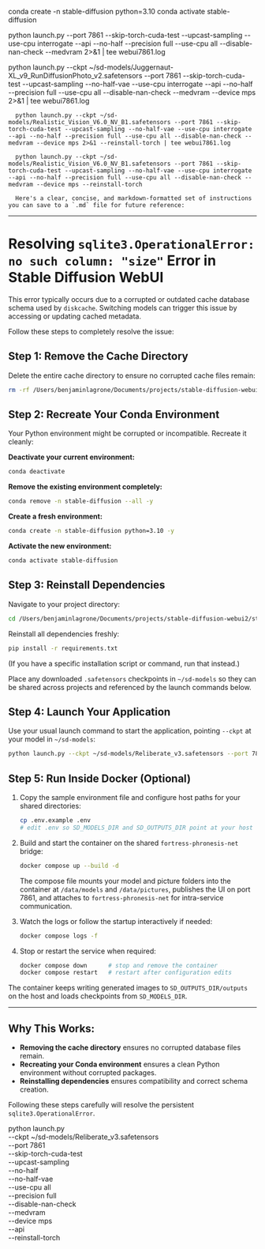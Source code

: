    conda create -n stable-diffusion python=3.10
   conda activate stable-diffusion

python launch.py --port 7861 --skip-torch-cuda-test --upcast-sampling --use-cpu interrogate --api --no-half --precision full --use-cpu all --disable-nan-check --medvram 2>&1 | tee webui7861.log


   python launch.py --ckpt ~/sd-models/Juggernaut-XL_v9_RunDiffusionPhoto_v2.safetensors --port 7861 --skip-torch-cuda-test --upcast-sampling --no-half-vae --use-cpu interrogate --api --no-half --precision full --use-cpu all --disable-nan-check --medvram --device mps 2>&1 | tee webui7861.log

   

      python launch.py --ckpt ~/sd-models/Realistic_Vision_V6.0_NV_B1.safetensors --port 7861 --skip-torch-cuda-test --upcast-sampling --no-half-vae --use-cpu interrogate --api --no-half --precision full --use-cpu all --disable-nan-check --medvram --device mps 2>&1 --reinstall-torch | tee webui7861.log

      python launch.py --ckpt ~/sd-models/Realistic_Vision_V6.0_NV_B1.safetensors --port 7861 --skip-torch-cuda-test --upcast-sampling --no-half-vae --use-cpu interrogate --api --no-half --precision full --use-cpu all --disable-nan-check --medvram --device mps --reinstall-torch

      Here's a clear, concise, and markdown-formatted set of instructions you can save to a `.md` file for future reference:

---

# Resolving `sqlite3.OperationalError: no such column: "size"` Error in Stable Diffusion WebUI

This error typically occurs due to a corrupted or outdated cache database schema used by `diskcache`. Switching models can trigger this issue by accessing or updating cached metadata.

Follow these steps to completely resolve the issue:

## Step 1: Remove the Cache Directory

Delete the entire cache directory to ensure no corrupted cache files remain:

```bash
rm -rf /Users/benjaminlagrone/Documents/projects/stable-diffusion-webui2/stable-diffusion-webui/cache
```

## Step 2: Recreate Your Conda Environment

Your Python environment might be corrupted or incompatible. Recreate it cleanly:

**Deactivate your current environment:**

```bash
conda deactivate
```

**Remove the existing environment completely:**

```bash
conda remove -n stable-diffusion --all -y
```

**Create a fresh environment:**

```bash
conda create -n stable-diffusion python=3.10 -y
```

**Activate the new environment:**

```bash
conda activate stable-diffusion
```

## Step 3: Reinstall Dependencies

Navigate to your project directory:

```bash
cd /Users/benjaminlagrone/Documents/projects/stable-diffusion-webui2/stable-diffusion-webui
```

Reinstall all dependencies freshly:

```bash
pip install -r requirements.txt
```

(If you have a specific installation script or command, run that instead.)

Place any downloaded `.safetensors` checkpoints in `~/sd-models` so they can be shared across projects and referenced by the launch commands below.

## Step 4: Launch Your Application

Use your usual launch command to start the application, pointing `--ckpt` at your model in `~/sd-models`:

```bash
python launch.py --ckpt ~/sd-models/Reliberate_v3.safetensors --port 7861 --skip-torch-cuda-test --upcast-sampling --no-half-vae --use-cpu interrogate --api --no-half --precision full --use-cpu all --disable-nan-check --medvram --device mps --reinstall-torch
```

## Step 5: Run Inside Docker (Optional)

1. Copy the sample environment file and configure host paths for your shared directories:

   ```bash
   cp .env.example .env
   # edit .env so SD_MODELS_DIR and SD_OUTPUTS_DIR point at your host folders
   ```

2. Build and start the container on the shared `fortress-phronesis-net` bridge:

   ```bash
   docker compose up --build -d
   ```

   The compose file mounts your model and picture folders into the container at `/data/models` and `/data/pictures`, publishes the UI on port 7861, and attaches to `fortress-phronesis-net` for intra-service communication.

3. Watch the logs or follow the startup interactively if needed:

   ```bash
   docker compose logs -f
   ```

4. Stop or restart the service when required:

   ```bash
   docker compose down      # stop and remove the container
   docker compose restart   # restart after configuration edits
   ```

The container keeps writing generated images to `SD_OUTPUTS_DIR/outputs` on the host and loads checkpoints from `SD_MODELS_DIR`.

---

## Why This Works:

- **Removing the cache directory** ensures no corrupted database files remain.
- **Recreating your Conda environment** ensures a clean Python environment without corrupted packages.
- **Reinstalling dependencies** ensures compatibility and correct schema creation.

Following these steps carefully will resolve the persistent `sqlite3.OperationalError`.

python launch.py \
  --ckpt ~/sd-models/Reliberate_v3.safetensors \
  --port 7861 \
  --skip-torch-cuda-test \
  --upcast-sampling \
  --no-half \
  --no-half-vae \
  --use-cpu all \
  --precision full \
  --disable-nan-check \
  --medvram \
  --device mps \
  --api \
  --reinstall-torch
